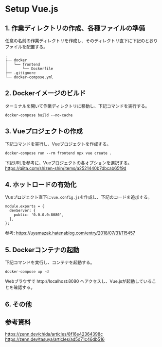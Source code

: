 # Setup Vue.js

## 1. 作業ディレクトリの作成、各種ファイルの準備

任意の名前の作業ディレクトリを作成し、そのディレクトリ直下に下記のとおりファイルを配置する。
```
.
├── docker
│   └── frontend
│       └── Dockerfile
├── .gitignore
└── docker-compose.yml
```

## 2. Dockerイメージのビルド

ターミナルを開いて作業ディレクトリに移動し、下記コマンドを実行する。
```
docker-compose build --no-cache
```

## 3. Vueプロジェクトの作成

下記コマンドを実行し、Vueプロジェクトを作成する。
```
docker-compose run --rm frontend npx vue create .
```
下記URLを参考に、Vueプロジェクトの各オプションを選択する。<br>
https://qiita.com/shizen-shin/items/a2521440b7dbcab65f9d

## 4. ホットロードの有効化

Vueプロジェクト直下に`vue.config.js`を作成し、下記のコードを追加する。
```
module.exports = {
  devServer: {
    public: '0.0.0.0:8080',
  },
};
```
参考: https://uyamazak.hatenablog.com/entry/2018/07/31/115457

## 5. Dockerコンテナの起動

下記コマンドを実行し、コンテナを起動する。
```
docker-compose up -d
```
Webブラウザで http://localhost:8080 へアクセスし、Vue.jsが起動していることを確認する。

## 6. その他

## 参考資料

https://zenn.dev/chida/articles/8f16e42364398c<br>
https://zenn.dev/tasuya/articles/ad5d71c46db516
